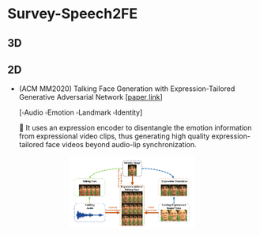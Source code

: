# Survey-Speech2FE

## 3D


## 2D

- (ACM MM2020) Talking Face Generation with Expression-Tailored Generative
Adversarial Network [[paper link](https://dl.acm.org/doi/abs/10.1145/3394171.3413844)] 

  [:white_small_square:Audio :white_small_square:Emotion :white_small_square:Landmark :white_small_square:Identity]

  :small_red_triangle_down: It uses an expression encoder to disentangle the emotion information from expressional video clips, thus generating high quality expression-tailored face videos beyond audio-lip
synchronization.

<p align="center"><img width="50%" src="imgs/ET-GAN.png"/></p>
